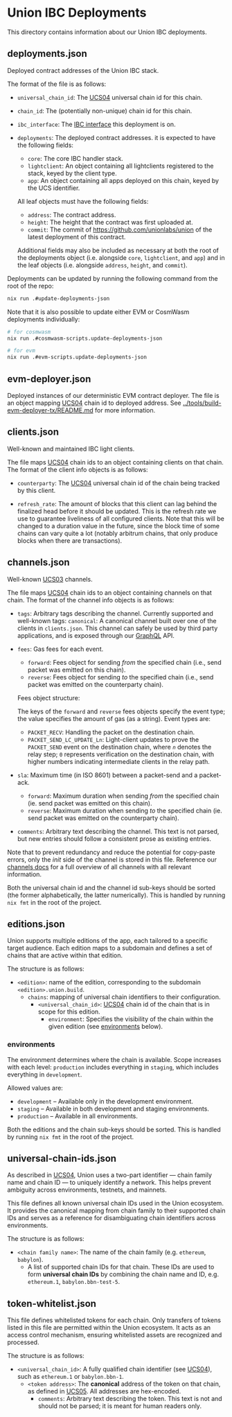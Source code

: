 # Union IBC Deployments

This directory contains information about our Union IBC deployments.

## deployments.json

Deployed contract addresses of the Union IBC stack.

The format of the file is as follows:

- `universal_chain_id`: The [UCS04] universal chain id for this chain.

- `chain_id`: The (potentially non-unique) chain id for this chain.

- `ibc_interface`: The [IBC interface] this deployment is on.

- `deployments`: The deployed contract addresses. it is expected to have the following fields:

  - `core`: The core IBC handler stack.
  - `lightclient`: An object containing all lightclients registered to the stack, keyed by the client type.
  - `app`: An object containing all apps deployed on this chain, keyed by the UCS identifier.

  All leaf objects must have the following fields:

  - `address`: The contract address.
  - `height`: The height that the contract was first uploaded at.
  - `commit`: The commit of <https://github.com/unionlabs/union> of the latest deployment of this contract.

  Additional fields may also be included as necessary at both the root of the deployments object (i.e. alongside `core`, `lightclient`, and `app`) and in the leaf objects (i.e. alongside `address`, `height`, and `commit`).

Deployments can be updated by running the following command from the root of the repo:

```sh
nix run .#update-deployments-json
```

Note that it is also possible to update either EVM or CosmWasm deployments individually:

```sh
# for cosmwasm
nix run .#cosmwasm-scripts.update-deployments-json

# for evm
nix run .#evm-scripts.update-deployments-json
```

## evm-deployer.json

Deployed instances of our deterministic EVM contract deployer. The file is an object mapping [UCS04] chain id to deployed address. See [../tools/build-evm-deployer-tx/README.md](../tools/build-evm-deployer-tx/README.md) for more information.

## clients.json

Well-known and maintained IBC light clients.

The file maps [UCS04] chain ids to an object containing clients on that chain. The format of the client info objects is as follows:

- `counterparty`: The [UCS04] universal chain id of the chain being tracked by this client.

- `refresh_rate`: The amount of blocks that this client can lag behind the finalized head before it should be updated. This is the refresh rate we use to guarantee liveliness of all configured clients. Note that this will be changed to a duration value in the future, since the block time of some chains can vary quite a lot (notably arbitrum chains, that only produce blocks when there are transactions).

## channels.json

Well-known [UCS03] channels.

The file maps [UCS04] chain ids to an object containing channels on that chain. The format of the channel info objects is as follows:

- `tags`: Arbitrary tags describing the channel.
  Currently supported and well-known tags:
  `canonical`: A canonical channel built over one of the clients in `clients.json`. This channel can safely be used by third party applications, and is exposed through our [GraphQL] API.

- `fees`: Gas fees for each event.

  - `forward`: Fees object for sending _from_ the specified chain (i.e., send packet was emitted on this chain).
  - `reverse`: Fees object for sending _to_ the specified chain (i.e., send packet was emitted on the counterparty chain).

  Fees object structure:

  The keys of the `forward` and `reverse` fees objects specify the event type; the value specifies the amount of gas (as a string). Event types are:
  - `PACKET_RECV`: Handling the packet on the destination chain.
  - `PACKET_SEND_LC_UPDATE_Ln`: Light-client updates to prove the `PACKET_SEND` event on the destination chain, where _`n`_ denotes the relay step; `0` represents verification on the destination chain, with higher numbers indicating intermediate clients in the relay path.

- `sla`: Maximum time (in ISO 8601) between a packet-send and a packet-ack.

  - `forward`: Maximum duration when sending _from_ the specified chain (ie. send packet was emitted on this chain).
  - `reverse`: Maximum duration when sending _to_ the specified chain (ie. send packet was emitted on the counterparty chain).

- `comments`: Arbitrary text describing the channel. This text is not parsed, but new entries should follow a consistent prose as existing entries.

Note that to prevent redundancy and reduce the potential for copy-paste errors, only the *init* side of the channel is stored in this file. Reference our [channels docs] for a full overview of all channels with all relevant information.

Both the universal chain id and the channel id sub-keys should be sorted (the former alphabetically, the latter numerically). This is handled by running `nix fmt` in the root of the project.

## editions.json

Union supports multiple editions of the app, each tailored to a specific target audience. Each edition maps to a subdomain and defines a set of chains that are active within that edition.

The structure is as follows:

- `<edition>`: name of the edition, corresponding to the subdomain `<edition>.union.build`.
  - `chains`: mapping of universal chain identifiers to their configuration.
    - `<universal_chain_id>`: [UCS04] chain id of the chain that is in scope for this edition.
      - `environment`: Specifies the visibility of the chain within the given edition (see [environments](#environments) below).

### environments

The environment determines where the chain is available. Scope increases with each level: `production` includes everything in `staging`, which includes everything in `development`.

Allowed values are:

- `development` – Available only in the development environment.
- `staging` – Available in both development and staging environments.
- `production` – Available in all environments.

Both the editions and the chain sub-keys should be sorted. This is handled by running `nix fmt` in the root of the project.

## universal-chain-ids.json

As described in [UCS04], Union uses a two-part identifier — chain family name and chain ID — to uniquely identify a network. This helps prevent ambiguity across environments, testnets, and mainnets.

This file defines all known universal chain IDs used in the Union ecosystem. It provides the canonical mapping from chain family to their supported chain IDs and serves as a reference for disambiguating chain identifiers across environments.

The structure is as follows:

- `<chain family name>`: The name of the chain family (e.g. `ethereum`, `babylon`).
  - A list of supported chain IDs for that chain. These IDs are used to form **universal chain IDs** by combining the chain name and ID, e.g. `ethereum.1`, `babylon.bbn-test-5`.

## token-whitelist.json

This file defines whitelisted tokens for each chain. Only transfers of tokens listed in this file are permitted within the Union ecosystem. It acts as an access control mechanism, ensuring whitelisted assets are recognized and processed.

The structure is as follows:

- `<universal_chain_id>`: A fully qualified chain identifier (see [UCS04]), such as `ethereum.1` or `babylon.bbn-1`.
  - `<token address>`: The **canonical** address of the token on that chain, as defined in [UCS05]. All addresses are hex-encoded.
    - `comments`: Arbitrary text describing the token. This text is not and should not be parsed; it is meant for human readers only.

[channels docs]: https://docs.union.build/protocol/channels/overview/
[graphql]: https://docs.union.build/integrations/api/graphql/
[ibc interface]: ../voyager/CONCEPTS.md#ibc-interface
[ucs03]: https://docs.union.build/ucs/03/
[ucs04]: https://docs.union.build/ucs/04/
[ucs05]: https://docs.union.build/ucs/05/
